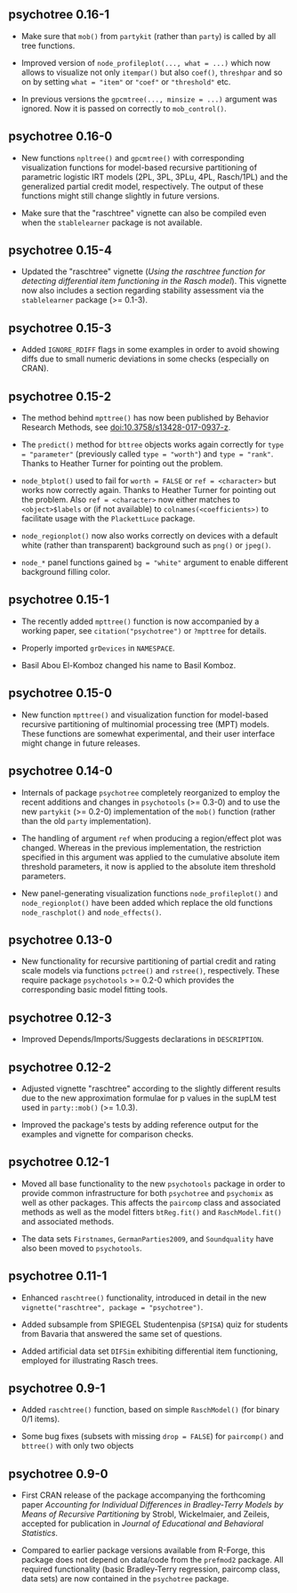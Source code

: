 ## psychotree 0.16-1

* Make sure that `mob()` from `partykit` (rather than `party`) is called by all
  tree functions.

* Improved version of `node_profileplot(..., what = ...)` which now allows to
  visualize not only `itempar()` but also `coef()`, `threshpar` and so on by
  setting `what = "item"` or `"coef"` or `"threshold"` etc.

* In previous versions the `gpcmtree(..., minsize = ...)` argument was ignored.
  Now it is passed on correctly to `mob_control()`.


## psychotree 0.16-0

* New functions `npltree()` and `gpcmtree()` with corresponding visualization functions
  for model-based recursive partitioning of parametric logistic IRT models
  (2PL, 3PL, 3PLu, 4PL, Rasch/1PL) and the generalized partial credit model, 
  respectively. The output of these functions might still change slightly in
  future versions.

* Make sure that the "raschtree" vignette can also be compiled even when the
  `stablelearner` package is not available.


## psychotree 0.15-4

* Updated the "raschtree" vignette (_Using the raschtree function for detecting
  differential item functioning in the Rasch model_). This vignette now also
  includes a section regarding stability assessment via the `stablelearner`
  package (>= 0.1-3).


## psychotree 0.15-3

* Added `IGNORE_RDIFF` flags in some examples in order to avoid showing
  diffs due to small numeric deviations in some checks (especially on CRAN).


## psychotree 0.15-2

* The method behind `mpttree()` has now been published by 
  Behavior Research Methods, see
  [doi:10.3758/s13428-017-0937-z](https://doi.org/10.3758/s13428-017-0937-z).

* The `predict()` method for `bttree` objects works again correctly for
  `type = "parameter"` (previously called `type = "worth"`) and `type = "rank"`.
  Thanks to Heather Turner for pointing out the problem.

* `node_btplot()` used to fail for `worth = FALSE` or `ref = <character>` but works
  now correctly again. Thanks to Heather Turner for pointing out the problem.
  Also `ref = <character>` now either matches to `<object>$labels` or (if not available)
  to `colnames(<coefficients>)` to facilitate usage with the `PlackettLuce`
  package.

* `node_regionplot()` now also works correctly on devices with a default white
  (rather than transparent) background such as `png()` or `jpeg()`.

* `node_*` panel functions gained `bg = "white"` argument to enable different
  background filling color.


## psychotree 0.15-1

* The recently added `mpttree()` function is now accompanied by a working
  paper, see `citation("psychotree")` or `?mpttree` for details.

* Properly imported `grDevices` in `NAMESPACE`.

* Basil Abou El-Komboz changed his name to Basil Komboz.


## psychotree 0.15-0

* New function `mpttree()` and visualization function for model-based
  recursive partitioning of multinomial processing tree (MPT) models. These
  functions are somewhat experimental, and their user interface might change
  in future releases.


## psychotree 0.14-0

* Internals of package `psychotree` completely reorganized to employ
  the recent additions and changes in `psychotools` (>= 0.3-0) and
  to use the new `partykit` (>= 0.2-0) implementation of the `mob()`
  function (rather than the old `party` implementation).

* The handling of argument `ref` when producing a region/effect
  plot was changed. Whereas in the previous implementation,
  the restriction specified in this argument was applied to
  the cumulative absolute item threshold parameters, it now is
  applied to the absolute item threshold parameters.

* New panel-generating visualization functions `node_profileplot()`
  and `node_regionplot()` have been added which replace the old 
  functions `node_raschplot()` and `node_effects()`. 


## psychotree 0.13-0

* New functionality for recursive partitioning of partial credit
  and rating scale models via functions `pctree()` and `rstree()`,
  respectively. These require package `psychotools` >= 0.2-0
  which provides the corresponding basic model fitting tools.


## psychotree 0.12-3

* Improved Depends/Imports/Suggests declarations in
  `DESCRIPTION`.


## psychotree 0.12-2

* Adjusted vignette "raschtree" according to the slightly 
  different results due to the new approximation 
  formulae for p values in the supLM test used in 
  `party::mob()` (>= 1.0.3).

* Improved the package's tests by adding reference output for
  the examples and vignette for comparison checks.


## psychotree 0.12-1

* Moved all base functionality to the new `psychotools` package
  in order to provide common infrastructure for both
  `psychotree` and `psychomix` as well as other packages.
  This affects the `paircomp` class and associated methods as well
  as the model fitters `btReg.fit()` and `RaschModel.fit()` and
  associated methods.

* The data sets `Firstnames`, `GermanParties2009`, and `Soundquality`
  have also been moved to `psychotools`.


## psychotree 0.11-1

* Enhanced `raschtree()` functionality, introduced in detail
  in the new `vignette("raschtree", package = "psychotree")`.

* Added subsample from SPIEGEL Studentenpisa (`SPISA`) quiz
  for students from Bavaria that answered the same set of
  questions.
  
* Added artificial data set `DIFSim` exhibiting differential
  item functioning, employed for illustrating Rasch trees.
  

## psychotree 0.9-1

* Added `raschtree()` function, based on simple `RaschModel()`
  (for binary 0/1 items).

* Some bug fixes (subsets with missing `drop = FALSE`) for `paircomp()`
  and `bttree()` with only two objects
  

## psychotree 0.9-0

* First CRAN release of the package accompanying the forthcoming
  paper _Accounting for Individual Differences in Bradley-Terry
  Models by Means of Recursive Partitioning_ by Strobl, Wickelmaier,
  and Zeileis, accepted for publication in _Journal of Educational
  and Behavioral Statistics_.
  
* Compared to earlier package versions available from R-Forge,
  this package does not depend on data/code from the `prefmod2`
  package. All required functionality (basic Bradley-Terry
  regression, paircomp class, data sets) are now contained in the
  `psychotree` package.

